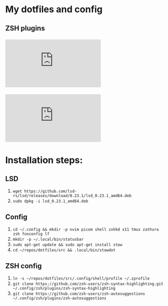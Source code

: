 # My dotfiles and config

## ZSH plugins

### ![autosuggestions](https://github.com/zsh-users/zsh-autosuggestions/blob/master/INSTALL.md)

### ![syntax highlighting](https://github.com/zsh-users/zsh-syntax-highlighting/blob/master/INSTALL.md)

# Installation steps:

## LSD

1. `wget https://github.com/lsd-rs/lsd/releases/download/0.23.1/lsd_0.23.1_amd64.deb` 
2. `sudo dpkg -i lsd_0.23.1_amd64.deb`

## Config

1. `cd ~/.config && mkdir -p nvim picom shell zxhkd x11 tmux zathura zsh fonconfig lf`
2. `mkdir -p ~/.local/bin/statusbar`
3. `sudo apt-get update && sudo apt-get install stow`
4. `cd ~/repos/dotfiles/src && .local/bin/stowdot`

## ZSH config

1. `ln -s ~/repos/dotfiles/src/.config/shell/profile ~/.zprofile`
2. `git clone https://github.com/zsh-users/zsh-syntax-highlighting.git ~/.config/zsh/plugins/zsh-syntax-highlighting`
3. `git clone https://github.com/zsh-users/zsh-autosuggestions ~/.config/zsh/plugins/zsh-autosuggestions`
